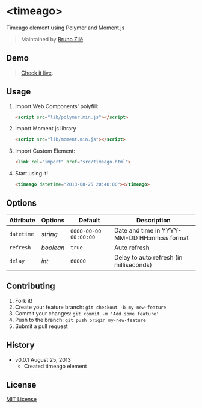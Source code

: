 # &lt;timeago&gt;

Timeago element using Polymer and Moment.js

> Maintained by [Bruno Ziiê](https://github.com/brunoziie).

## Demo

> [Check it live](http://brunoziie.github.io/timeago-element).

## Usage

1. Import Web Components' polyfill:

	```html
	<script src="lib/polymer.min.js"></script>
	```
2. Import Moment.js library

	```html
	<script src="lib/moment.min.js"></script>
	```
3. Import Custom Element:

	```html
	<link rel="import" href="src/timeago.html">
	```
4. Start using it!

	```html
	<timeago datetime="2013-08-25 20:40:00"></timeago>
	```

## Options

Attribute   | Options      | Default                 | Description
---         | ---          | ---                     | ---
`datetime`  | *string*     | `0000-00-00 00:00:00`   | Date and time in YYYY-MM-DD HH:mm:ss format
`refresh`   | *boolean*    | `true`               	 | Auto refresh
`delay`     | *int*        | `60000`               	 | Delay to auto refresh (in milliseconds)

## Contributing

1. Fork it!
2. Create your feature branch: `git checkout -b my-new-feature`
3. Commit your changes: `git commit -m 'Add some feature'`
4. Push to the branch: `git push origin my-new-feature`
5. Submit a pull request

## History

* v0.0.1 August 25, 2013
	* Created timeago element

## License

[MIT License](http://opensource.org/licenses/MIT)